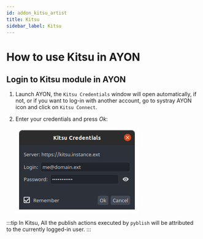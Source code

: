 ```yaml
---
id: addon_kitsu_artist
title: Kitsu
sidebar_label: Kitsu
---
```


# How to use Kitsu in AYON

## Login to Kitsu module in AYON
1. Launch AYON, the `Kitsu Credentials` window will open automatically, if not, or if you want to log-in with another account, go to systray AYON icon and click on `Kitsu Connect`.
2. Enter your credentials and press *Ok*:

    ![kitsu-login](assets/kitsu/artist/kitsu_credentials.png)

:::tip
In Kitsu, All the publish actions executed by `pyblish` will be attributed to the currently logged-in user.
:::
